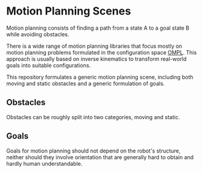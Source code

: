 # Motion Planning Scenes

Motion planning consists of finding a path from a state A to a goal state B while avoiding
obstacles.

There is a wide range of motion planning libraries that focus mostly on motion planning problems
formulated in the configuration space [OMPL](https://ompl.kavrakilab.org/). This approach
is usually based on inverse kinematics to transform real-world goals into suitable
configurations. 

This repository formulates a generic motion planning scene, including both moving and
static obstacles and a generic formulation of goals.

## Obstacles

Obstacles can be roughly split into two categories, moving and static.

## Goals

Goals for motion planning should not depend on the robot's structure, neither should they
involve orientation that are generally hard to obtain and hardly human understandable.
